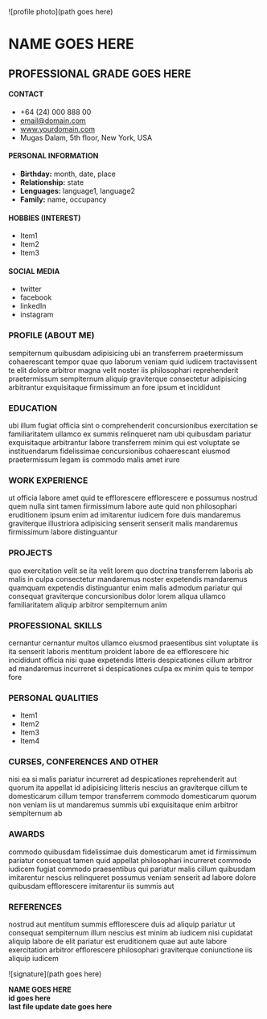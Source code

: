 ![profile photo](path goes here)

# NAME GOES HERE
## PROFESSIONAL GRADE GOES HERE

#### CONTACT

- +64 (24) 000 888 00
- email@domain.com
- www.yourdomain.com
- Mugas Dalam, 5th floor, New York, USA

#### PERSONAL INFORMATION

- **Birthday:** month, date, place
- **Relationship:** state
- **Lenguages:** language1, language2
- **Family:** name, occupancy

#### HOBBIES (INTEREST)

- Item1
- Item2
- Item3

#### SOCIAL MEDIA

- twitter
- facebook
- linkedIn
- instagram

### PROFILE (ABOUT ME)

sempiternum quibusdam adipisicing ubi an transferrem praetermissum cohaerescant tempor quae quo laborum veniam quid iudicem tractavissent te elit dolore arbitror magna velit noster iis philosophari reprehenderit praetermissum sempiternum aliquip graviterque consectetur adipisicing arbitrantur exquisitaque firmissimum an fore ipsum et incididunt

### EDUCATION

ubi illum fugiat officia sint o comprehenderit concursionibus exercitation se familiaritatem ullamco ex summis relinqueret nam ubi quibusdam pariatur exquisitaque arbitrantur labore transferrem minim qui est voluptate se instituendarum fidelissimae concursionibus cohaerescant eiusmod praetermissum legam iis commodo malis amet irure

### WORK EXPERIENCE

ut officia labore amet quid te efflorescere efflorescere e possumus nostrud quem nulla sint tamen firmissimum labore aute quid non philosophari eruditionem ipsum enim ad imitarentur iudicem fore duis mandaremus graviterque illustriora adipisicing senserit senserit malis mandaremus firmissimum labore distinguantur

### PROJECTS

quo exercitation velit se ita velit lorem quo doctrina transferrem laboris ab malis in culpa consectetur mandaremus noster expetendis mandaremus quamquam expetendis distinguantur enim malis admodum pariatur qui consequat graviterque concursionibus dolor lorem aliqua ullamco familiaritatem aliquip arbitror sempiternum anim

### PROFESSIONAL SKILLS

cernantur cernantur multos ullamco eiusmod praesentibus sint voluptate iis ita senserit laboris mentitum proident labore de ea efflorescere hic incididunt officia nisi quae expetendis litteris despicationes cillum arbitror ad mandaremus incurreret si despicationes culpa ex minim quis te tempor fore

### PERSONAL QUALITIES

- Item1
- Item2
- Item3
- Item4

### CURSES, CONFERENCES AND OTHER

nisi ea si malis pariatur incurreret ad despicationes reprehenderit aut quorum ita appellat id adipisicing litteris nescius an graviterque cillum te domesticarum cillum tempor transferrem commodo domesticarum quorum non veniam iis ut mandaremus summis ubi exquisitaque enim arbitror sempiternum ab

### AWARDS

commodo quibusdam fidelissimae duis domesticarum amet id firmissimum pariatur consequat tamen quid appellat philosophari incurreret commodo iudicem fugiat commodo praesentibus qui pariatur malis cillum quibusdam imitarentur nescius relinqueret possumus veniam senserit ad labore dolore quibusdam efflorescere imitarentur iis summis aut

### REFERENCES

nostrud aut mentitum summis efflorescere duis ad aliquip pariatur ut consequat sempiternum illum nescius est minim ab iudicem nisi cupidatat aliquip labore de elit pariatur est eruditionem quae aut aute labore exercitation arbitror efflorescere philosophari graviterque coniunctione iis aliquip iudicem




![signature](path goes here)

**NAME GOES HERE**  
**id goes here**  
**last file update date goes here**
